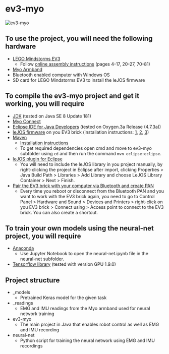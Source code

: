 # ev3-myo #
![ev3-myo](https://i.imgur.com/8GD09AP.jpg "ev3-myo") 
## To use the project, you will need the following hardware ## 
* [LEGO Mindstorms EV3](https://www.lego.com/en-us/mindstorms/products/mindstorms-ev3-31313) 
	*  Follow [online assembly instructions](https://www.lego.com/r/www/r/mindstorms/-/media/franchises/mindstorms%202014/downloads/bi/31313_track3r_2016.pdf?l.r2=746618505) (pages 4-17, 20-27, 70-81) 
* [Myo Armband](https://www.myo.com/) 
* Bluetooth enabled computer with Windows OS 
* SD card for LEGO Mindstorms EV3 to install the leJOS firmware 
## To compile the ev3-myo project and get it working, you will require ## 
* [JDK](http://www.oracle.com/technetwork/java/javase/downloads/jre8-downloads-2133155.html) (tested on Java SE 8 Update 181) 
* [Myo Connect](https://developer.thalmic.com/downloads) 
* [Eclipse IDE for Java Developers](https://www.eclipse.org/downloads/) (tested on Oxygen.3a Release (4.7.3a)) 
* [leJOS firmware](https://sourceforge.net/projects/ev3.lejos.p/files/0.9.1-beta/) on you EV3 brick (installation instructions: [1](https://sourceforge.net/p/lejos/wiki/Home/), [2](https://sourceforge.net/p/lejos/wiki/Installing%20leJOS/), [3](https://sourceforge.net/p/lejos/wiki/Windows%20Installation/)) 
* [Maven](https://maven.apache.org/download.cgi) 
	* [Installation instructions](https://maven.apache.org/install.html) 
	* To get required dependencies open cmd and move to ev3-myo subfolder using `cd` and then run the command `mvn eclipse:eclipse`. 
* [leJOS plugin for Eclipse](https://sourceforge.net/p/lejos/wiki/Installing%20the%20Eclipse%20plugin/) 
	* You will need to include the leJOS library in you project manually, by right-clicking the project in Eclipse after import, clicking Properties > Java Build Path > Libraries > Add Library and choose LeJOS Library Container > Next > Finish. 
* [Pair the EV3 brick with your computer via Bluetooth and create PAN](https://sourceforge.net/p/lejos/wiki/Configuring%20Bluetooth%20PAN/) 
	* Every time you reboot or disconnect from the Bluetooth PAN and you want to work with the EV3 brick again, you need to go to Control Panel > Hardware and Sound > Devices and Printers > right-click on you EV3 brick > Connect using > Access point to connect to the EV3 brick. You can also create a shortcut. 
## To train your own models using the neural-net project, you will require ## 
* [Anaconda](https://www.anaconda.com/download/) 
	* Use Jupyter Notebook to open the neural-net.ipynb file in the neural-net subfolder. 
* [Tensorflow library](https://www.tensorflow.org/install/install_windows) (tested with version GPU 1.9.0) 
## Project structure ## 
* _models 
	* Pretrained Keras model for the given task 
* _readings 
	* EMG and IMU readings from the Myo armband used for neural network training 
* ev3-myo 
	* The main project in Java that enables robot control as well as EMG and IMU recording
* neural-net 
	* Python script for training the neural network using EMG and IMU recordings